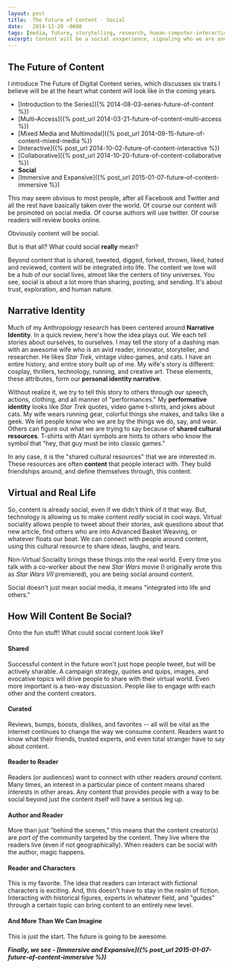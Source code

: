 ```yaml
---
layout: post
title:  The Future of Content - Social
date:   2014-11-20 -0600
tags: [media, future, storytelling, research, human-computer-interaction]
excerpt: Content will be a social exxperience, signaling who we are and connecting us to a diverse set of people.
---
```


## The Future of Content
I introduce The Future of Digital Content series, which discusses six traits I believe will be at the heart what content will look like in the coming years.
- [Introduction to the Series]({% 2014-08-03-series-future-of-content %})
- [Multi-Access]({% post_url 2014-03-21-future-of-content-multi-access %})
- [Mixed Media and Multimodal]({% post_url 2014-09-15-future-of-content-mixed-media %})
- [Interactive]({% post_url 2014-10-02-future-of-content-interactive %})
- [Collaborative]({% post_url 2014-10-20-future-of-content-collaborative %})
- **Social**
- [Immersive and Expansive]({% post_url 2015-01-07-future-of-content-immersive %})

This may seem obvious to most people, after all Facebook and Twitter and all the rest have basically taken over the world. Of course our content will be promoted on social media. Of course authors will use twitter. Of course readers will review books online.

Obviously content will be social.

But is that all? What could social **really** mean?

Beyond content that is shared, tweeted, digged, forked, thrown, liked, hated and reviewed, content will be integrated into life. The content we love will be a hub of our social lives, almost like the centers of tiny universes. You see, social is about a lot more than sharing, posting, and sending. It's about trust, exploration, and human nature.

## Narrative Identity
Much of my Anthropology research has been centered around **Narrative Identity**. In a quick review, here's how the idea plays out. We each tell stories about ourselves, to ourselves. I may tell the story of a dashing man with an awesome wife who is an avid reader, innovator, storyteller, and researcher. He likes _Star Trek_, vintage video games, and cats. I have an entire history, and entire story built up of me. My wife's story is different: cosplay, thrillers, technology, running, and creative art. These elements, these attributes, form our **personal identity narrative**.

Without realize it, we try to tell this story to others through our speech, actions, clothing, and all manner of "performances." My **performative identity** looks like _Star Trek_ quotes, video game t-shirts, and jokes about cats. My wife wears running gear, colorful things she makes, and talks like a geek. We let people know who we are by the things we do, say, and wear. Others can figure out what we are trying to say because of **shared cultural resources**. T-shirts with Atari symbols are hints to others who know the symbol that "hey, that guy must be into classic games."

In any case, it is the "shared cultural resources" that we are interested in. These resources are often **content** that people interact with. They build friendships around, and define themselves through, this content.

## Virtual and Real Life
So, content is already social, even if we didn't think of it that way. But, technology is allowing us to make content _really_ social in cool ways. Virtual sociality allows people to tweet about their stories, ask questions about that new article, find others who are into Advanced Basket Weaving, or whatever floats our boat. We can connect with people around content, using this cultural resource to share ideas, laughs, and tears.

Non-Virtual Sociality brings these things into the real world. Every time you talk with a co-worker about the new _Star Wars_ movie (I originally wrote this as _Star Wars VII_ premiered), you are being social around content.

Social doesn't just mean social media, it means "integrated into life and others."

## How Will Content Be Social?
Onto the fun stuff! What could social content look like?

#### Shared
Successful content in the future won't just hope people tweet, but will be actively sharable. A campaign strategy, quotes and quips, images, and evocative topics will drive people to share with their virtual world. Even more important is a two-way discussion. People like to engage with each other and the content creators.

#### Curated
Reviews, bumps, boosts, dislikes, and favorites -- all will be vital as the internet continues to change the way we consume content. Readers want to know what their friends, trusted experts, and even total stranger have to say about content.

#### Reader to Reader
Readers (or audiences) want to connect with other readers _around_ content. Many times, an interest in a particular piece of content means shared interests in other areas. Any content that provides people with a way to be social beyond just the content itself will have a serious leg up.

#### Author and Reader
More than just "behind the scenes," this means that the content creator(s) are _part of_ the community targeted by the content. They live where the readers live (even if not geographically). When readers can be social with the author, magic happens.

#### Reader and Characters
This is my favorite. The idea that readers can interact with fictional characters is exciting. And, this doesn't have to stay in the realm of fiction. Interacting with historical figures, experts in whatever field, and "guides" through a certain topic can bring content to an entirely new level.

#### And More Than We Can Imagine
This is just the start. The future is going to be awesome.

_**Finally, we see - [Immersive and Expansive]({% post_url 2015-01-07-future-of-content-immersive %})**_